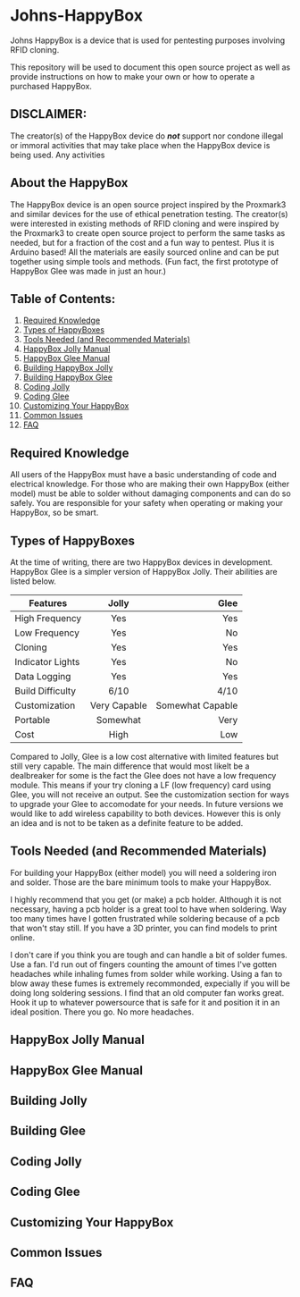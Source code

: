# Johns-HappyBox
Johns HappyBox is a device that is used for pentesting purposes involving RFID cloning.

This repository will be used to document this open source project as well as provide instructions on how to make your own or how to operate a purchased HappyBox.

## DISCLAIMER:
The creator(s) of the HappyBox device do ***not*** support nor condone illegal or immoral activities that may take place when the HappyBox device is being used. Any activities

## About the HappyBox

The HappyBox device is an open source project inspired by the Proxmark3 and similar devices for the use of ethical penetration testing. The creator(s) were interested in existing methods of RFID cloning and were inspired by the Proxmark3 to create open source project to perform the same tasks as needed, but for a fraction of the cost and a fun way to pentest. Plus it is Arduino based! All the materials are easily sourced online and can be put together using simple tools and methods. (Fun fact, the first prototype of HappyBox Glee was made in just an hour.)

## Table of Contents:

1. [Required Knowledge](https://github.com/JohnathanAlonzo/Johns-HappyBox/blob/main/README.md#required-knowledge)
2. [Types of HappyBoxes](https://github.com/JohnathanAlonzo/Johns-HappyBox/blob/main/README.md#types-of-happyboxs)
3. [Tools Needed (and Recommended Materials)](https://github.com/JohnathanAlonzo/Johns-HappyBox/blob/main/README.md#tools-needed-and-recommended-materials)
4. [HappyBox Jolly Manual](https://github.com/JohnathanAlonzo/Johns-HappyBox/blob/main/README.md#happybox-jolly-manual)
5. [HappyBox Glee Manual](https://github.com/JohnathanAlonzo/Johns-HappyBox/blob/main/README.md#happybox-glee-manual)
6. [Building HappyBox Jolly](https://github.com/JohnathanAlonzo/Johns-HappyBox/blob/main/README.md#building-jolly)
7. [Building HappyBox Glee](https://github.com/JohnathanAlonzo/Johns-HappyBox/blob/main/README.md#building-glee)
8. [Coding Jolly](https://github.com/JohnathanAlonzo/Johns-HappyBox/blob/main/README.md#coding-jolly)
9. [Coding Glee](https://github.com/JohnathanAlonzo/Johns-HappyBox/blob/main/README.md#coding-glee)
10. [Customizing Your HappyBox](https://github.com/JohnathanAlonzo/Johns-HappyBox/blob/main/README.md#customizing-your-happybox)
11. [Common Issues](https://github.com/JohnathanAlonzo/Johns-HappyBox/blob/main/README.md#common-issues)
12. [FAQ](https://github.com/JohnathanAlonzo/Johns-HappyBox/blob/main/README.md#faq)


## Required Knowledge

All users of the HappyBox must have a basic understanding of code and electrical knowledge. For those who are making their own HappyBox (either model) must be able to solder without damaging components and can do so safely. You are responsible for your safety when operating or making your HappyBox, so be smart.

## Types of HappyBoxes

At the time of writing, there are two HappyBox devices in development. HappyBox Glee is a simpler version of HappyBox Jolly. Their abilities are listed below.

| Features        | Jolly           | Glee  |
| ------------- |:-------------:| -----:|
| High Frequency      | Yes | Yes |
| Low Frequency      | Yes      |   No |
| Cloning | Yes      |    Yes |
| Indicator Lights      | Yes | No |
| Data Logging      | Yes      |   Yes |
| Build Difficulty | 6/10      |    4/10 |
| Customization      | Very Capable | Somewhat Capable |
| Portable      | Somewhat      |   Very |
| Cost | High      |    Low |

Compared to Jolly, Glee is a low cost alternative with limited features but still very capable. The main difference that would most likelt be a dealbreaker for some is the fact the Glee does not have a low frequency module. This means if your try cloning a LF (low frequency) card using Glee, you will not receive an output. See the customization section for ways to upgrade your Glee to accomodate for your needs. In future versions we would like to add wireless capability to both devices. However this is only an idea and is not to be taken as a definite feature to be added.

## Tools Needed (and Recommended Materials)

For building your HappyBox (either model) you will need a soldering iron and solder. Those are the bare minimum tools to make your HappyBox.

I highly recommend that you get (or make) a pcb holder. Although it is not necessary, having a pcb holder is a great tool to have when soldering. Way too many times have I gotten frustrated while soldering because of a pcb that won't stay still. If you have a 3D printer, you can find models to print online.

I don't care if you think you are tough and can handle a bit of solder fumes. Use a fan. I'd run out of fingers counting the amount of times I've gotten headaches while inhaling fumes from solder while working. Using a fan to blow away these fumes is extremely recommonded, expecially if you will be doing long soldering sessions. I find that an old computer fan works great. Hook it up to whatever powersource that is safe for it and position it in an ideal position. There you go. No more headaches.

## HappyBox Jolly Manual

## HappyBox Glee Manual

## Building Jolly

## Building Glee

## Coding Jolly

## Coding Glee

## Customizing Your HappyBox

## Common Issues

## FAQ




